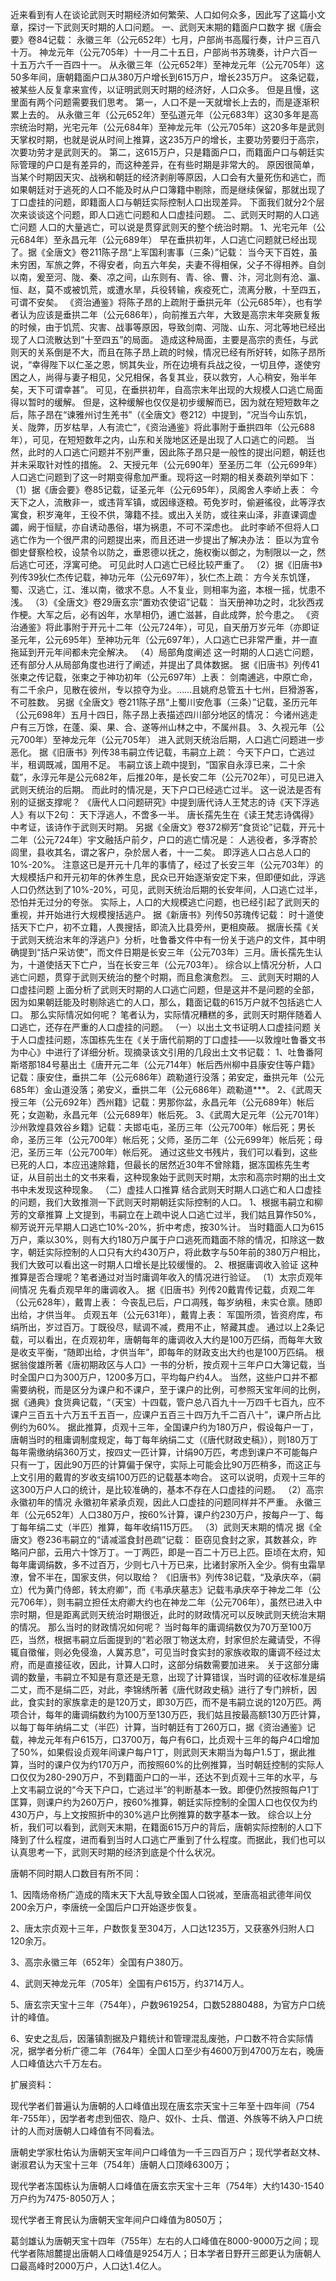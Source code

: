 近来看到有人在谈论武则天时期经济如何繁荣、人口如何众多，因此写了这篇小文章，探讨一下武则天时期的人口问题。
一、武则天末期的籍面户口数字
据《唐会要》卷84记载：
永徽三年（公元652年）七月，户部尚书高履行奏，计户三百八十万。
神龙元年（公元705年）十一月二十五日，户部尚书苏瑰奏，计户六百一十五万六千一百四十一。
从永徽三年（公元652年）至神龙元年（公元705年）这50多年间，唐朝籍面户口从380万户增长到615万户，增长235万户。
这条记载，被某些人反复拿来宣传，以证明武则天时期的经济好，人口众多。
但是且慢，这里面有两个问题需要我们思考。
第一，人口不是一天就增长上去的，而是逐渐积累上去的。
从永徽三年（公元652年）至弘道元年（公元683年）这30多年是高宗统治时期，光宅元年（公元684年）至神龙元年（公元705年）这20多年是武则天掌权时期，也就是说从时间上推算，这235万户的增长，主要功劳要归于高宗，次要功劳才是武则天的。
第二，这615万户，只是籍面户口，而籍面户口与朝廷实际管理的户口是有差异的，而这种差异，在有些时期是非常大的。
原因很简单，当某个时期因天灾、战祸和朝廷的经济剥削等原因，人口会有大量死伤和逃亡，而如果朝廷对于逃死的人口不能及时从户口簿籍中剔除，而是继续保留，那就出现了丁口虚挂的问题，即籍面人口与朝廷实际控制人口出现差异。
下面我们就分2个层次来谈谈这个问题，即人口逃亡问题和人口虚挂问题。
二、武则天时期的人口逃亡问题
人口的大量逃亡，可以说是贯穿武则天的整个统治时期。
1、光宅元年（公元684年）至永昌元年（公元689年）
早在垂拱初年，人口逃亡问题就已经出现了。据《全唐文》卷211陈子昂“上军国利害事（三条）”记载：
当今天下百姓，虽未穷困，军旅之弊，不得安者，向五六年矣，夫妻不得相保，父子不得相养。自剑以南，爰至河、陇、秦、凉之间，山东则有、青、徐、曹、汴，河北则有沧、瀛、恒、赵，莫不或被饥荒，或遭水旱，兵役转输，疾疫死亡，流离分散，十至四五，可谓不安矣。
《资治通鉴》将陈子昂的上疏附于垂拱元年（公元685年），也有学者认为应该是垂拱二年（公元686年），向前推五六年，大致是高宗末年突厥复叛的时候，由于饥荒、灾害、战事等原因，导致剑南、河陇、山东、河北等地已经出现了人口流散达到“十至四五”的局面。
造成这种局面，主要是高宗的责任，与武则天的关系倒是不大，而且在陈子昂上疏的时候，情况已经有所好转，如陈子昂所说，“幸得陛下以仁圣之恩，悯其失业，所在边境有兵战之役，一切且停，遂使穷困之人，尚得与妻子相见，父兄相保，各复其业，获以救穷，人心稍安，殆半年矣，天下可谓幸甚”。
可见，在垂拱初年，自高宗末年出现的大规模人口逃亡局面得以暂时的缓解。
但是，这种缓解也仅仅是初步缓解而已，因为就在短短数年之后，陈子昂在“谏雅州讨生羌书”（《全唐文》卷212）中提到，“况当今山东饥，关、陇弊，历岁枯旱，人有流亡”，《资治通鉴》将此事附于垂拱四年（公元688年），可见，在短短数年之内，山东和关陇地区还是出现了人口逃亡的问题。
当然，此时的人口逃亡问题并不别严重，因此陈子昂只是一般性的提出问题，朝廷也并未采取针对性的措施。
2、天授元年（公元690年）至圣历二年（公元699年）
人口逃亡问题到了这一时期变得愈加严重。现将这一时期的相关奏疏列举如下：
（1）据《唐会要》卷85记载，证圣元年（公元695年），凤阁舍人李峤上表：
今天下之人，流散非一，或违背军镇，或因缘逐粮。苟免岁时，偷避徭役，此等浮衣寓食，积岁淹年，王役不供，簿籍不挂。或出入关防，或往来山泽，非直课调虚蠲，阙于恒赋，亦自诱动愚俗，堪为祸患，不可不深虑也。
此时李峤不但将人口逃亡作为一个很严肃的问题提出来，而且还进一步提出了解决办法：
臣以为宜令御史督察检校，设禁令以防之，垂恩德以抚之，施权衡以御之，为制限以一之，然后逃亡可还，浮寓可绝。
可见此时人口逃亡已经比较严重了。
（2）据《旧唐书》列传39狄仁杰传记载，神功元年（公元697年），狄仁杰上疏：
方今关东饥馑，蜀、汉逃亡，江、淮以南，徵求不息。人不复业，则相率为盗，本根一摇，忧患不浅。
（3）《全唐文》卷29唐玄宗“置劝农使诏”记载：
当天册神功之时，北狄西戎作梗。大军之后，必有凶年，水旱相仍，逋亡滋甚，自此成弊，於今患之。
《资治通鉴》将此事附于开元十二年（公元724年），可见，自天册万岁元年（亦即证圣元年，公元695年）至神功元年（公元697年），人口逃亡已非常严重，并一直拖延到开元年间都未完全解决。
（4）局部角度阐述
这一时期的人口逃亡问题，还有部分人从局部角度也进行了阐述，并提出了具体数据。
据《旧唐书》列传41张柬之传记载，张柬之于神功初年（公元697年）上表：
剑南逋逃，中原亡命，有二千余户，见散在彼州，专以掠夺为业。……且姚府总管五十七州，巨猾游客，不可胜数。
另据《全唐文》卷211陈子昂“上蜀川安危事（三条）”记载，圣历元年（公元698年）五月十四日，陈子昂上表描述四川部分地区的情况：
今诸州逃走户有三万馀，在蓬、渠、果、合、遂等州山林之中，不属州县。
3、久视元年（公元700年）至神龙元年（公元705年）
进入武则天统治后期，人口逃亡问题进一步恶化。
据《旧唐书》列传38韦嗣立传记载，韦嗣立上疏：
今天下户口，亡逃过半，租调既减，国用不足。
韦嗣立该上疏中提到，“国家自永淳已来，二十余载”，永淳元年是公元682年，后推20年，是长安二年（公元702年），可见已进入武则天统治的后期。
而此时的情况是，天下户口已经逃亡过半。
这一说法是否有别的证据支撑呢？
《唐代人口问题研究》中提到唐代诗人王梵志的诗《天下浮逃人》有以下2句：
天下浮逃人，不啻多一半。
唐长孺先生在《读王梵志诗偶得》中考证，该诗作于武则天时期。
另据《全唐文》卷372柳芳“食货论”记载，开元十二年（公元724年）宇文融括户前夕，户口的逃亡情况是：
人逃役者，多浮寄於闾里，县收其名，谓之客户，杂於居人者，十一二矣。
即浮逃人口占总人口的10%-20%。
注意这已是开元十几年的事情了，经过了长安三年（公元703年）的大规模括户和开元初年的休养生息，民众已开始逐渐安定下来，但即便如此，浮逃人口仍然达到了10%-20%，可见，武则天统治后期的长安年间，人口逃亡过半，恐怕并无过分的夸张。
实际上，人口的大规模逃亡问题，也已经引起了武则天的重视，并开始进行大规模搜括逃户。
据《新唐书》列传50苏瑰传记载：
时十道使括天下亡户，初不立籍，人畏搜括，即流入比县旁州，更相庾蔽。
据唐长孺《关于武则天统治末年的浮逃户》分析，吐鲁番文件中有一份关于逃户的文件，其中明确提到“括户采访使”，而文件日期是长安三年（公元703年）三月。唐长孺先生认为，十道使括天下亡户，当在长安三年（公元703年）。
综合以上情况分析，人口逃亡问题，贯穿于武则天统治的整个时期，而且愈演愈烈。
三、武则天时期的人口虚挂问题
上面分析了武则天时期的人口逃亡问题，但是这并不是问题的全部，因为如果朝廷能及时剔除逃亡的人口，那么，籍面记载的615万户就不包括逃亡人口。
那么实际情况如何呢？
笔者认为，实际情况糟糕的多，武则天时期伴随着人口逃亡，还存在严重的人口虚挂的问题。
（一）以出土文书证明人口虚挂问题
关于人口虚挂问题，冻国栋先生在《关于唐代前期的丁口虚挂——以敦煌吐鲁番文书为中心》中进行了详细分析。现摘录该文引用的几段出土文书记载：
1、吐鲁番阿斯塔那184号墓出土《唐开元二年（公元714年）帐后西州柳中县康安住等户籍》记载：康安住，垂拱二年（公元686年）疏勒道行没落；弟安定，垂拱元年（公元685年）金山道没落；弟安义，垂拱二年（公元686年）疏勒道***。
2、《武周天授三年（公元692年）西州籍》记载：男那你盆，永昌元年（公元689年）帐后死；女迦勒，永昌元年（公元689年）帐后死。
3、《武周大足元年（公元701年）沙州敦煌县效谷乡籍》记载：夫邯屯屯，圣历三年（公元700年）帐后死；男长命，圣历三年（公元700年）帐后死；父师，圣历二年（公元699年）帐后死；母汜，圣历三年（公元700年）帐后死。
通过这些文书残片，我们可以看到，这些已死的人口，本应迅速除籍，但最长的居然近30年不曾除籍，据冻国栋先生考证，从目前出土的文书来看，这种现象始于武则天时期，太宗和高宗时期的出土文书中未发现这种现象。
（二）虚挂人口推算
结合武则天时期人口逃亡和人口虚挂的问题，我们大致推测一下武则天时期朝廷实际控制的人口。
1、根据韦嗣立和柳芳的文章推算
上文提到，韦嗣立在上疏中说人口逃亡过半，我们姑且算作50%，柳芳说开元早期人口逃亡10%-20%，折中考虑，按30%计。
当时籍面人口为615万户，乘以30%，则有大约180万户属于户口逃死而籍面不除的情况，扣除这一数字，朝廷实际控制的人口只有大约430万户，将此数字与50年前的380万户相比，我们大致可以看出这一时期人口增长是比较缓慢的。
2、根据庸调收入验证
这种推算是否合理呢？笔者通过对当时庸调年收入的情况进行验证。
（1）太宗贞观年间情况
先看贞观早年的庸调收入。
据《旧唐书》列传20戴胄传记载，贞观二年（公元628年），戴胄上表：
今丧乱已后，户口凋残，每岁纳租，未实仓禀。随即出给，才供当年。
贞观五年（公元631年），戴胄上表：
军国所须，皆资府库，布绢所出，岁过百万。丁既役尽，赋调不减，费用不止，帑藏其虚。
通过以上2条记载，可以看出，在贞观初年，唐朝每年的庸调收入大约是100万匹绢，而每年大致是收支平衡，“随即出给，才供当年”，即每年的财政支出大约也是100万匹绢。
根据翁俊雄所著《唐初期政区与人口》一书的分析，按贞观十三年户口大簿记载，当时全国户口为300万户，1200多万口，平均每户约4人。
当然，这些户口并不都需要纳税，而是区分为课户和不课户，至于课户的比例，可参照天宝年间的比例，据《通典》食货典记载，“（天宝）十四载，管户总八百九十一万四千七百九，应不课户三百五十六万五千五百一，应课户五百三十四万九千二百八十”，课户所占比例约为60%。
据此推算，贞观十三年，全国课户约为180万户，假设每户一丁，唐朝当时的租庸调制度规定，每丁每年纳绢二丈（《唐代财政史稿》），则180万丁每年需缴纳绢360万丈，按四丈一匹计算，计绢90万匹，考虑到课户不可能每户只有一丁，因此90万匹的计算偏于保守，实际上可能会比90万匹稍多，而这正与上文引用的戴胄的岁收支绢100万匹的记载基本吻合。
这可以说明，贞观十三年的这300万户人口的统计，是比较准确的，基本不存在人口虚挂的问题。
（2）高宗永徽初年的情况
永徽初年紧承贞观，因此人口虚挂的问题同样并不严重。
永徽三年（公元652年）人口380万户，按60%计算，课户约230万户，按每户一丁、每丁每年绢二丈（半匹）推算，每年收绢115万匹。
（3）武则天末期的情况
据《全唐文》卷236韦嗣立的“请减滥食封邑疏”记载：
臣窃见食封之家，其数甚众，昨略问户部，云用六十馀万丁。一丁两匹，即是一百二十万已上匹。臣顷在太府，知每年庸调绢数，多不过百万，少则七八十万已来，比诸封家所入全少。倘有虫霜旱潦，曾不半在，国家支供，何以取给？
《旧唐书》列传38记载，“及承庆卒，（嗣立）代为黄门侍郎，转太府卿”，而《韦承庆墓志》记载韦承庆卒于神龙二年（公元706年），则韦嗣立担任太府卿大约也在神龙二年（公元706年），虽然已进入中宗时期，但是距离武则天统治时期很近，此时的财政情况可以反映武则天统治末期的情况。
那么当时的财政情况如何呢？
当时每年的庸调绢数仅为70万至100万匹，当然，根据韦嗣立后面提到的“若必限丁物送太府，封家但於左藏请受，不得辄自徵催，则必免侵渔，人冀苏息”，可见当时食实封的家族收取的庸调不经过太府，而是直接征收，因此，计算人口时，这部分绢数需要加进来。
关于这部分庸调的数量，韦嗣立不知是有意还是无意，出现了计算错误，当时调的征收标准是绢二丈，而不是绢二匹，对此，李锦绣所著《唐代财政史稿》进行了专门辨析，因此，食实封的家族拿走的是120万丈，即30万匹，而不是韦嗣立说的120万匹。两项合计，每年的庸调绢数约为100万至130万匹，我们姑且按最高额130万匹计算，以每丁每年纳绢二丈（半匹）计算，当时朝廷有丁260万口，据《资治通鉴》记载，神龙元年有户615万，口3700万，每户有6口，比贞观十三年的每户4口增加了50%，如果假设贞观年间课户每户1丁，则武则天末期当为每户1.5丁，据此推算，当时的课户仅为约170万户，而按照60%的比例推算，当时朝廷控制的实际人口仅仅为280-290万户，不到籍面户口的一半，还达不到贞观十三年的水平，与上文韦嗣立说的“今天下户口，亡逃过半”的判断基本一致。即便仍然按照每户1丁匡算，则课户约为260万户，按60%推算，朝廷实际控制的全国人口也仅仅为约430万户，与上文按照折中的30%逃户比例推算的数字基本一致。
综合以上分析，我们可以看到，武则天末期，在籍面615万户的背后，唐朝实际控制的人口下降到了什么程度，进而看到当时人口逃亡严重到了什么程度。而据此，我们也可以认真思考一下，武则天时期的经济到底是个什么状况。


唐朝不同时期人口数目有所不同：

1、因隋炀帝杨广造成的隋末天下大乱导致全国人口锐减，至唐高祖武德年间仅200余万户，李唐统一全国后户口开始逐步恢复。

2、唐太宗贞观十三年，户数恢复至304万，人口达1235万，又获塞外归附人口120余万。

3、高宗永徽三年（652年）全国有户380万。 

4、武则天神龙元年（705年）全国有户615万，约3714万人。

5、唐玄宗天宝十三年（754年），户数9619254，口数52880488，为官方户口统计的峰值。

6、安史之乱后，因藩镇割据及户籍统计和管理混乱废弛，户口数不符合实际情况，据学者分析广德二年（764年）全国人口至少有4600万到4700万左右，晚唐人口峰值达六千万左右。 



扩展资料：

现代学者们普遍认为唐朝的人口峰值出现在唐玄宗天宝十三年至十四年间（754年-755年），因学者考虑到佃农、隐户、奴仆、士兵、僧道、外族等不纳入户口统计的人而对唐朝人口峰值有不同看法。

唐朝史学家杜佑认为唐朝天宝年间户口峰值为一千三四百万户；现代学者赵文林、谢淑君认为天宝十三年（754年）唐朝人口顶峰6300万；

现代学者冻国栋认为唐朝人口峰值在唐玄宗天宝十三年（754年）大约1430-1540万户约为7475-8050万人；

现代学者王育民认为唐朝天宝年间户口峰值为8050万；

葛剑雄认为唐朝天宝十四年（755年）左右的人口峰值在8000-9000万之间；现代学者陈旭麓提出唐朝人口峰值是9254万人；日本学者日野开三郎更认为唐朝人口最高峰时2000万户，人口达1.4亿人。